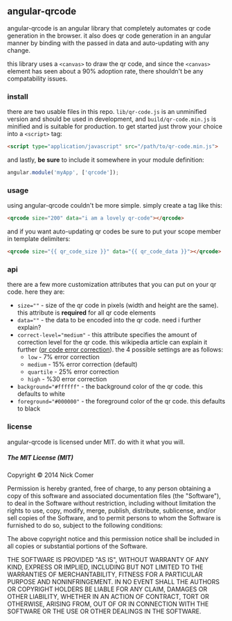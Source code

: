 ## angular-qrcode
angular-qrcode is an angular library that completely automates qr code generation in the browser. it also does qr code generation in an angular manner by binding with the passed in data and auto-updating with any change. 

this library uses a `<canvas>` to draw the qr code, and since the `<canvas>` element has seen about a 90% adoption rate, there shouldn't be any compatability issues.

### install
there are two usable files in this repo. `lib/qr-code.js` is an unminified version and should be used in development, and `build/qr-code.min.js` is minified and is suitable for production. to get started just throw your choice into a `<script>` tag:

```html
<script type="application/javascript" src="/path/to/qr-code.min.js">
```

and lastly, **be sure** to include it somewhere in your module definition:

```javascript
angular.module('myApp', ['qrcode']);
```

### usage
using angular-qrcode couldn't be more simple. simply create a tag like this:

```html
<qrcode size="200" data="i am a lovely qr-code"></qrcode>
```
    
and if you want auto-updating qr codes be sure to put your scope member in template delimiters:

```html
<qrcode size="{{ qr_code_size }}" data="{{ qr_code_data }}"></qrcode>
```
    

### api
there are a few more customization attributes that you can put on your qr code. here they are:

- `size=""` - size of the qr code in pixels (width and height are the same). this attribute is **required** for all qr code elements
- `data=""` - the data to be encoded into the qr code. need i further explain?
- `correct-level="medium"` - this attribute specifies the amount of correction level for the qr code. this wikipedia article can explain it further ([qr code error correction](http://en.wikipedia.org/wiki/QR_code#Error_correction)). the 4 possible settings are as follows:
    - `low` - 7% error correction
    - `medium` - 15% error correction (default)
    - `quartile` - 25% error correction
    - `high` - %30 error correction
- `background="#ffffff"` - the background color of the qr code. this defaults to white
- `foreground="#000000"` - the foreground color of the qr code. this defaults to black

### license
angular-qrcode is licensed under MIT. do with it what you will.

##### The MIT License (MIT)

Copyright &copy; 2014 Nick Comer

Permission is hereby granted, free of charge, to any person obtaining a copy
of this software and associated documentation files (the "Software"), to deal
in the Software without restriction, including without limitation the rights
to use, copy, modify, merge, publish, distribute, sublicense, and/or sell
copies of the Software, and to permit persons to whom the Software is
furnished to do so, subject to the following conditions:

The above copyright notice and this permission notice shall be included in
all copies or substantial portions of the Software.

THE SOFTWARE IS PROVIDED "AS IS", WITHOUT WARRANTY OF ANY KIND, EXPRESS OR
IMPLIED, INCLUDING BUT NOT LIMITED TO THE WARRANTIES OF MERCHANTABILITY,
FITNESS FOR A PARTICULAR PURPOSE AND NONINFRINGEMENT. IN NO EVENT SHALL THE
AUTHORS OR COPYRIGHT HOLDERS BE LIABLE FOR ANY CLAIM, DAMAGES OR OTHER
LIABILITY, WHETHER IN AN ACTION OF CONTRACT, TORT OR OTHERWISE, ARISING FROM,
OUT OF OR IN CONNECTION WITH THE SOFTWARE OR THE USE OR OTHER DEALINGS IN
THE SOFTWARE.
